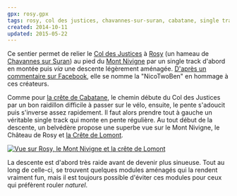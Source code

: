 ```yaml
---
gpx: rosy.gpx
tags: rosy, col des justices, chavannes-sur-suran, cabatane, single track, vidéo
created: 2014-10-11
updated: 2015-05-22
---
```


Ce sentier permet de relier le [Col des Justices](/tags/col-des-justices/) à
[Rosy](/tags/rosy/) (un hameau de [Chavannes sur
Suran](/tags/chavannes-sur-suran/)) au pied du [Mont
Nivigne](/tags/mont-nivigne/) par un single track d'abord en montée puis *via*
une descente légèrement aménagée. [D'après un commentaire sur
Facebook](https://www.facebook.com/permalink.php?story_fbid=1508408892741701&id=1508396026076321&comment_id=1575182536064336&offset=0&total_comments=1&comment_tracking={%22tn%22%3A%22R%22}),
elle se nomme la "NicoTwoBen" en hommage à ces créateurs.

Comme pour [la crête de Cabatane](/single-tracks/crete-de-la-cabatane/), le
chemin débute du Col des Justices par un bon raidillon difficile à passer sur le
vélo, ensuite, le pente s'adoucit puis s'inverse assez rapidement. Il faut alors
prendre tout à gauche un véritable single track qui monte en pente régulière. Au
tout début de la descente, un belvédère propose une superbe vue sur le Mont
Nivigne, le Château de Rosy et [la Crête de Lomont](/tags/lomont/).

<a href="/photos/rosy-nivigne-lomont/rosy.jpg"><img
src="/photos/rosy-nivigne-lomont/rosy_750.jpg" alt="Vue sur Rosy, le Mont
Nivigne et la crête de Lomont"></a>

La descente est d'abord très raide avant de devenir plus sinueuse. Tout au long
de celle-ci, se trouvent quelques modules aménagés qui la rendent
vraiment fun, mais il est toujours possible d'éviter ces modules pour ceux qui
préfèrent rouler *naturel*.
